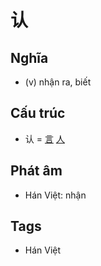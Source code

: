 # 认

## Nghĩa

* (v) nhận ra, biết

## Cấu trúc
* 认 = [言](言.md) [人](人.md)

## Phát âm

* Hán Việt: nhận

## Tags
* Hán Việt

<script>window.HANZI_FIELD='认';</script>

